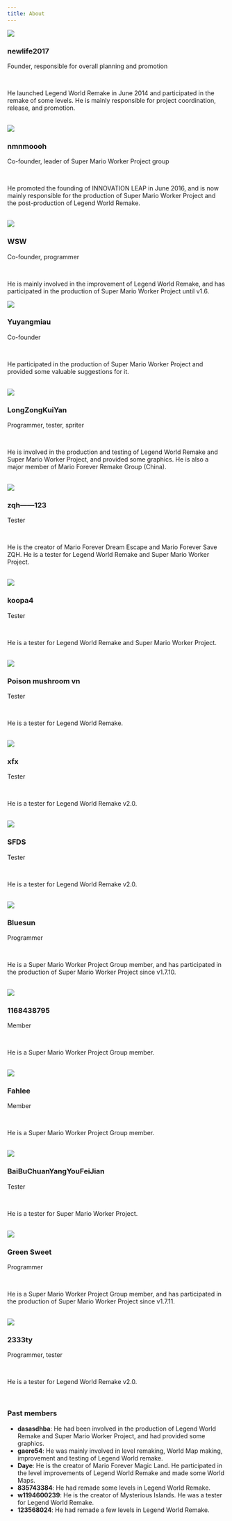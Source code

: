 ```yaml
---
title: About
---
```


<div><img src="/images/avatars/newlife2017.jpg" class="avatar-left"></div>
<div class="text-left">
  <h3>newlife2017</h3>
  <p class="flow-text">Founder, responsible for overall planning and promotion</p>
  <br>
  <p class="flow-text">He launched Legend World Remake in June 2014 and participated in the remake of some levels. He is mainly responsible for project coordination, release, and promotion.</p>
  <br>
</div>
<div><img src="/images/avatars/nmnmoooh.jpg" class="avatar-right"></div>
<div class="text-right">
  <h3>nmnmoooh</h3>
  <p class="flow-text">Co-founder, leader of Super Mario Worker Project group</p>
  <br>
  <p class="flow-text">He promoted the founding of INNOVATION LEAP in June 2016, and is now mainly responsible for the production of Super Mario Worker Project and the post-production of Legend World Remake.</p>
  <br>
</div>
<div><img src="/images/avatars/wsw.jpg" class="avatar-left"></div>
<div class="text-left">
  <h3>WSW</h3>
  <p class="flow-text">Co-founder, programmer</p>
  <br>
  <p class="flow-text">He is mainly involved in the improvement of Legend World Remake, and has participated in the production of Super Mario Worker Project until v1.6.</p>
</div>
<div><img src="/images/avatars/yuyangmiau.jpg" class="avatar-right"></div>
<div class="text-right">
  <h3>Yuyangmiau</h3>
  <p class="flow-text">Co-founder</p>
  <br>
  <p class="flow-text">He participated in the production of Super Mario Worker Project and provided some valuable suggestions for it.</p>
  <br>
</div>
<div><img src="/images/avatars/longzongkuiyan.jpg" class="avatar-left"></div>
<div class="text-left">
  <h3>LongZongKuiYan</h3>
  <p class="flow-text">Programmer, tester, spriter</p>
  <br>
  <p class="flow-text">He is involved in the production and testing of Legend World Remake and Super Mario Worker Project, and provided some graphics. He is also a major member of Mario Forever Remake Group (China).</p>
  <br>
</div>
<div><img src="/images/avatars/zqh.jpg" class="avatar-right"></div>
<div class="text-right">
  <h3>zqh——123</h3>
  <p class="flow-text">Tester</p>
  <br>
  <p class="flow-text">He is the creator of Mario Forever Dream Escape and Mario Forever Save ZQH. He is a tester for Legend World Remake and Super Mario Worker Project.</p>
  <br>
</div>
<div><img src="/images/avatars/koopa4.jpg" class="avatar-left"></div>
<div class="text-left">
  <h3>koopa4</h3>
  <p class="flow-text">Tester</p>
  <br>
  <p class="flow-text">He is a tester for Legend World Remake and Super Mario Worker Project.</p>
  <br>
</div>
<div><img src="/images/avatars/dmgvn.jpg" class="avatar-right"></div>
<div class="text-right">
  <h3>Poison mushroom vn</h3>
  <p class="flow-text">Tester</p>
  <br>
  <p class="flow-text">He is a tester for Legend World Remake.</p>
  <br>
</div>
<div><img src="/images/avatars/xfx.jpg" class="avatar-left"></div>
<div class="text-left">
  <h3>xfx</h3>
  <p class="flow-text">Tester</p>
  <br>
  <p class="flow-text">He is a tester for Legend World Remake v2.0.</p>
  <br>
</div>
<div><img src="/images/avatars/sfds.jpg" class="avatar-right"></div>
<div class="text-right">
  <h3>SFDS</h3>
  <p class="flow-text">Tester</p>
  <br>
  <p class="flow-text">He is a tester for Legend World Remake v2.0.</p>
  <br>
</div>
<div><img src="/images/avatars/bluesun.jpg" class="avatar-left"></div>
<div class="text-left">
  <h3>Bluesun</h3>
  <p class="flow-text">Programmer</p>
  <br>
  <p class="flow-text">He is a Super Mario Worker Project Group member, and has participated in the production of Super Mario Worker Project since v1.7.10.</p>
  <br>
</div>
<div><img src="/images/avatars/116.jpg" class="avatar-right"></div>
<div class="text-right">
  <h3>1168438795</h3>
  <p class="flow-text">Member</p>
  <br>
  <p class="flow-text">He is a Super Mario Worker Project Group member.</p>
  <br>
</div>
<div><img src="/images/avatars/fahlee.jpg" class="avatar-left"></div>
<div class="text-left">
  <h3>Fahlee</h3>
  <p class="flow-text">Member</p>
  <br>
  <p class="flow-text">He is a Super Mario Worker Project Group member.</p>
  <br>
</div>
<div><img src="/images/avatars/baibu.jpg" class="avatar-right"></div>
<div class="text-right">
  <h3>BaiBuChuanYangYouFeiJian</h3>
  <p class="flow-text">Tester</p>
  <br>
  <p class="flow-text">He is a tester for Super Mario Worker Project.</p>
  <br>
</div>
<div><img src="/images/avatars/greensweet.jpg" class="avatar-left"></div>
<div class="text-left">
  <h3>Green Sweet</h3>
  <p class="flow-text">Programmer</p>
  <br>
  <p class="flow-text">He is a Super Mario Worker Project Group member, and has participated in the production of Super Mario Worker Project since v1.7.11.</p>
  <br>
</div>
<div><img src="/images/avatars/2333ty.jpg" class="avatar-right"></div>
<div class="text-right">
  <h3>2333ty</h3>
  <p class="flow-text">Programmer, tester</p>
  <br>
  <p class="flow-text">He is a tester for Legend World Remake v2.0.</p>
  <br>
</div>

### Past members

- **dasasdhba**: He had been involved in the production of Legend World Remake and Super Mario Worker Project, and had provided some graphics.
- **gaere54**: He was mainly involved in level remaking, World Map making, improvement and testing of Legend World remake.
- **Daye**: He is the creator of Mario Forever Magic Land. He participated in the level improvements of Legend World Remake and made some World Maps.
- **835743384**: He had remade some levels in Legend World Remake.
- **w1194600239**: He is the creator of Mysterious Islands. He was a tester for Legend World Remake.
- **123568024**: He had remade a few levels in Legend World Remake.